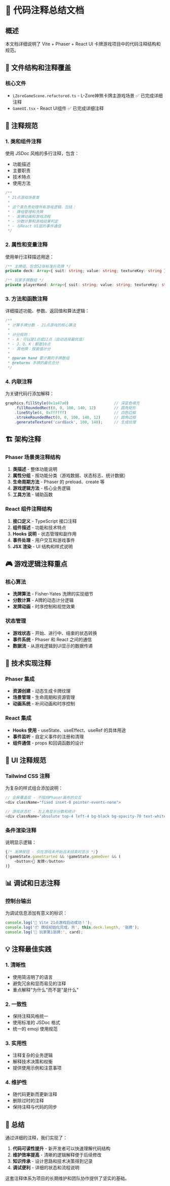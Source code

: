 # 📝 代码注释总结文档

## 概述

本文档详细说明了 Vite + Phaser + React UI 卡牌游戏项目中的代码注释结构和规范。

## 📁 文件结构和注释覆盖

### 核心文件
- `LZoreGameScene.refactored.ts` - L-Zore神煞卡牌主游戏场景 ✅ 已完成详细注释
- `GameUI.tsx` - React UI组件 ✅ 已完成详细注释

## 🎯 注释规范

### 1. 类和组件注释
使用 JSDoc 风格的多行注释，包含：
- 功能描述
- 主要职责
- 技术特点
- 使用方法

```typescript
/**
 * 21点游戏场景类
 * 
 * 这个类负责处理所有游戏逻辑，包括：
 * - 牌组管理和洗牌
 * - 发牌动画和游戏流程
 * - 分数计算和游戏结果判定
 * - 与React UI层的事件通信
 */
```

### 2. 属性和变量注释
使用单行注释描述用途：

```typescript
/** 主牌组，包含52张标准扑克牌 */
private deck: Array<{ suit: string; value: string; textureKey: string }> = [];

/** 玩家手牌数组 */
private playerHand: Array<{ suit: string; value: string; textureKey: string }> = [];
```

### 3. 方法和函数注释
详细描述功能、参数、返回值和算法逻辑：

```typescript
/**
 * 计算手牌分数 - 21点游戏的核心算法
 * 
 * 计分规则：
 * - A：可以是1点或11点（自动选择最优值）
 * - J、Q、K：都是10点
 * - 其他牌：按面值计分
 * 
 * @param hand 要计算的手牌数组
 * @returns 手牌的最优总分
 */
```

### 4. 内联注释
为关键代码行添加解释：

```typescript
graphics.fillStyle(0x1a47a0)                    // 深蓝色填充
    .fillRoundedRect(0, 0, 100, 140, 12)        // 圆角矩形
    .lineStyle(4, 0xffffff)                     // 白色边框
    .strokeRoundedRect(0, 0, 100, 140, 12)      // 圆角边框
    .generateTexture('cardBack', 100, 140);     // 生成纹理
```

## 🏗️ 架构注释

### Phaser 场景类注释结构
1. **类描述** - 整体功能说明
2. **属性分组** - 按功能分类（游戏数据、状态标志、统计数据）
3. **生命周期方法** - Phaser 的 preload、create 等
4. **游戏逻辑方法** - 核心业务逻辑
5. **工具方法** - 辅助函数

### React 组件注释结构
1. **接口定义** - TypeScript 接口注释
2. **组件描述** - 功能和技术特点
3. **Hooks 说明** - 状态管理和副作用
4. **事件处理** - 用户交互和游戏事件
5. **JSX 渲染** - UI 结构和样式说明

## 🎮 游戏逻辑注释重点

### 核心算法
- **洗牌算法** - Fisher-Yates 洗牌的实现细节
- **分数计算** - A牌的动态计分逻辑
- **发牌动画** - 时序控制和视觉效果

### 状态管理
- **游戏状态** - 开始、进行中、结束的状态转换
- **事件系统** - Phaser 和 React 之间的通信
- **数据流** - 从游戏逻辑到UI显示的数据传递

## 🔧 技术实现注释

### Phaser 集成
- **资源创建** - 动态生成卡牌纹理
- **场景管理** - 生命周期和资源管理
- **动画系统** - 补间动画和时序控制

### React 集成
- **Hooks 使用** - useState、useEffect、useRef 的具体用途
- **事件监听** - 自定义事件的注册和清理
- **组件通信** - props 和回调函数的设计

## 🎨 UI 注释规范

### Tailwind CSS 注释
为复杂的样式组合添加说明：

```typescript
// 全屏覆盖层 - 不阻挡Phaser画布的交互
<div className="fixed inset-0 pointer-events-none">

// 游戏状态栏 - 左上角显示分数和统计
<div className="absolute top-4 left-4 bg-black bg-opacity-70 text-white p-4 rounded-lg pointer-events-auto">
```

### 条件渲染注释
说明显示逻辑：

```typescript
{/* 发牌按钮 - 仅在游戏未开始且未结束时显示 */}
{!gameState.gameStarted && !gameState.gameOver && (
    <button>🎴 发牌</button>
)}
```

## 📊 调试和日志注释

### 控制台输出
为调试信息添加有意义的标识：

```typescript
console.log('🚀 Vite 21点游戏启动成功！');
console.log('📦 牌组初始化完成，共', this.deck.length, '张牌');
console.log('🎴 玩家第1张牌:', card);
```

## 💡 注释最佳实践

### 1. 清晰性
- 使用简洁明了的语言
- 避免冗余和显而易见的注释
- 重点解释"为什么"而不是"是什么"

### 2. 一致性
- 保持注释风格统一
- 使用标准的 JSDoc 格式
- 统一的 emoji 使用规范

### 3. 实用性
- 注释复杂的业务逻辑
- 解释技术决策和权衡
- 提供使用示例和注意事项

### 4. 维护性
- 随代码更新而更新注释
- 删除过时的注释
- 保持注释与代码的同步

## 🎯 总结

通过详细的注释，我们实现了：

1. **代码可读性提升** - 新开发者可以快速理解代码结构
2. **维护效率提高** - 清晰的逻辑解释便于后续修改
3. **知识传承** - 设计思路和技术决策得到记录
4. **调试便利** - 详细的状态和流程说明

这套注释体系为项目的长期维护和团队协作提供了坚实的基础。 